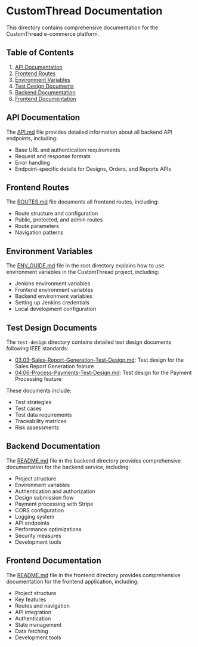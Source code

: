 # CustomThread Documentation

This directory contains comprehensive documentation for the CustomThread e-commerce platform.

## Table of Contents

1. [API Documentation](#api-documentation)
2. [Frontend Routes](#frontend-routes)
3. [Environment Variables](#environment-variables)
4. [Test Design Documents](#test-design-documents)
5. [Backend Documentation](#backend-documentation)
6. [Frontend Documentation](#frontend-documentation)

## API Documentation

The [API.md](./API.md) file provides detailed information about all backend API endpoints, including:

- Base URL and authentication requirements
- Request and response formats
- Error handling
- Endpoint-specific details for Designs, Orders, and Reports APIs

## Frontend Routes

The [ROUTES.md](./ROUTES.md) file documents all frontend routes, including:

- Route structure and configuration
- Public, protected, and admin routes
- Route parameters
- Navigation patterns

## Environment Variables

The [ENV_GUIDE.md](../ENV_GUIDE.md) file in the root directory explains how to use environment variables in the CustomThread project, including:

- Jenkins environment variables
- Frontend environment variables
- Backend environment variables
- Setting up Jenkins credentials
- Local development configuration

## Test Design Documents

The `test-design` directory contains detailed test design documents following IEEE standards:

- [03.03-Sales-Report-Generation-Test-Design.md](./test-design/03.03-Sales-Report-Generation-Test-Design.md): Test design for the Sales Report Generation feature
- [04.06-Process-Payments-Test-Design.md](./test-design/04.06-Process-Payments-Test-Design.md): Test design for the Payment Processing feature

These documents include:
- Test strategies
- Test cases
- Test data requirements
- Traceability matrices
- Risk assessments

## Backend Documentation

The [README.md](../custom-thread-backend/README.md) file in the backend directory provides comprehensive documentation for the backend service, including:

- Project structure
- Environment variables
- Authentication and authorization
- Design submission flow
- Payment processing with Stripe
- CORS configuration
- Logging system
- API endpoints
- Performance optimizations
- Security measures
- Development tools

## Frontend Documentation

The [README.md](../custom-thread-frontend/README.md) file in the frontend directory provides comprehensive documentation for the frontend application, including:

- Project structure
- Key features
- Routes and navigation
- API integration
- Authentication
- State management
- Data fetching
- Development tools

